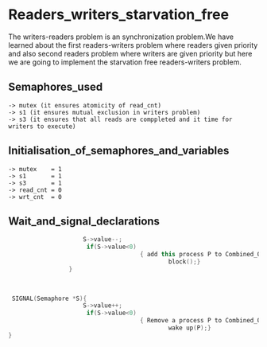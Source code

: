 # Readers_writers_starvation_free
The writers-readers problem is an synchronization problem.We have learned about the first readers-writers problem where readers given priority and also second readers problem where writers are given priority but here we are going to implement the starvation free readers-writers problem.
## Semaphores_used
    -> mutex (it ensures atomicity of read_cnt)
    -> s1 (it ensures mutual exclusion in writers problem) 
    -> s3 (it ensures that all reads are comppleted and it time for writers to execute)
## Initialisation_of_semaphores_and_variables
    -> mutex    = 1
    -> s1       = 1
    -> s3       = 1
    -> read_cnt = 0
    -> wrt_cnt  = 0
## Wait_and_signal_declarations
``` cpp WAIT(Semaphore *S){
                     S->value--;
                      if(S->value<0)
                                     { add this process P to Combined_Queue;
                                             block();}
                 }
                                    
                   

 SIGNAL(Semaphore *S){
                     S->value++;
                      if(S->value<0)
                                     { Remove a process P to Combined_Queue;
                                             wake up(P);}
}
```
